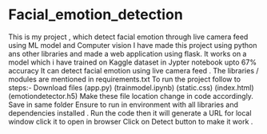 # Facial_emotion_detection
This is my project , which detect facial emotion through live camera feed using ML model and Computer vision
I have made this project using python ans other libraries and made a web application using flask.
It works on a model which i have trained on Kaggle dataset in Jypter notebook upto 67% accuracy 
It can detect facial emotion using live camera feed .
The libraries / modules are mentioned in requirements.txt
To run the project follow to steps:-
Download files (app.py) (trainmodel.ipynb) (static.css) (index.html) (emotiondetector.h5)
Make these file location change in code accordingly.
Save in same folder 
Ensure to run in environment with all libraries and dependencies installed .
Run the code then it will generate a URL for local window click it to open in browser 
Click on Detect button to make it work .
